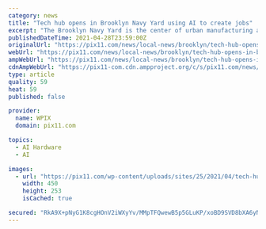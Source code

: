 ```yaml
---
category: news
title: "Tech hub opens in Brooklyn Navy Yard using AI to create jobs"
excerpt: "The Brooklyn Navy Yard is the center of urban manufacturing and innovation. Manufacturers there didn’t hesitate to step up During the COVID-19 crisis to help create PPE and other essentials needed"
publishedDateTime: 2021-04-28T23:59:00Z
originalUrl: "https://pix11.com/news/local-news/brooklyn/tech-hub-opens-in-brooklyn-navy-yard-using-ai-to-create-jobs/"
webUrl: "https://pix11.com/news/local-news/brooklyn/tech-hub-opens-in-brooklyn-navy-yard-using-ai-to-create-jobs/"
ampWebUrl: "https://pix11.com/news/local-news/brooklyn/tech-hub-opens-in-brooklyn-navy-yard-using-ai-to-create-jobs/amp/"
cdnAmpWebUrl: "https://pix11-com.cdn.ampproject.org/c/s/pix11.com/news/local-news/brooklyn/tech-hub-opens-in-brooklyn-navy-yard-using-ai-to-create-jobs/amp/"
type: article
quality: 59
heat: 59
published: false

provider:
  name: WPIX
  domain: pix11.com

topics:
  - AI Hardware
  - AI

images:
  - url: "https://pix11.com/wp-content/uploads/sites/25/2021/04/tech-hub___38836c6e-7dcf-47bc-b3a2-efbcd9414709.png?w=1280"
    width: 450
    height: 253
    isCached: true

secured: "RkA9X+pNyG1K8cgHOnV2iWXyYv/MMpTFQwewB5p5GLuKP/xoBD9SVD8bXA6yN831GCtit2ChbIxDO+NDWRytlQ4GJjm6BD6jIw6gL8+RBhC09DT3guS4PyzxPu9ry7W7yIpkJB9uf2S2iD6ph5jrB9emekOjd8vt82Ew84CuGe2gzbghkhrcqXGaCDhtc93SJsQuxkjPv8LNvkengtUlGwtYO//BqEt83OD6n0I4HK4lGApG48LY7dad2sUjQtxfM+A04Go/HNX2vjpqexTNNg8BkUthCYv4j0xLsTRxclm6oExN0zjOPdK0pbPYk9FTC+UWw5DWyY8l1jaNPCSdIzp5Ih00AXbdQ+cEbUiXDKY=;SGkIqlSqaHlLVPoRZiZYGQ=="
---
```


